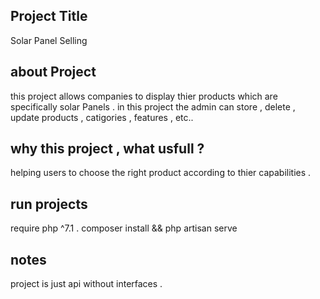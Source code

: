 ## Project Title 
Solar Panel Selling

## about Project 
this project allows companies to display thier products which are specifically solar Panels .
in this project the admin can store , delete , update products , catigories , features , etc..

## why this project , what usfull ?
helping users to choose the right product according to thier capabilities .

## run projects
require php ^7.1 .
composer install && php artisan serve 

## notes
project is just api without interfaces .
